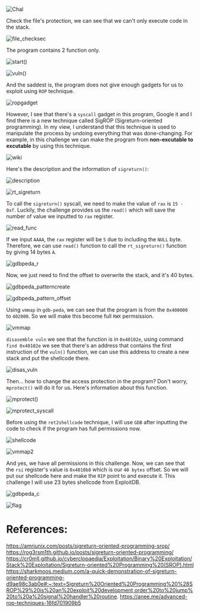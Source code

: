 ![Chal](https://github.com/user-attachments/assets/837554ea-53a1-4766-aacf-2d30eb2faff4)


Check the file's protection, we can see that we can't only execute code in the stack.

![file_checksec](https://github.com/user-attachments/assets/b8a4ce86-a7be-476c-b0fe-9d66819efd96)


The program contains 2 function only.

![start()](https://github.com/user-attachments/assets/dac2193e-96b3-4854-9cd0-a341201062d9)


![vuln()](https://github.com/user-attachments/assets/dc5f70f9-cf4a-4517-afe2-2d88bf4b03ef)


And the saddest is, the program does not give enough gadgets for us to exploit using `ROP` technique.

![ropgadget](https://github.com/user-attachments/assets/170d806f-cabc-4cd4-b51c-21e7a062a617)


However, I see that there's a `syscall` gadget in this program, Google it and I find there is a new technique called SigROP (Sigreturn-oriented programming). In my view, I understand that this technique is used to manipulate the process by undoing everything that was done-changing. For example, in this challenge we can make the program from **non-excutable to excutable** by using this technique.

![wiki](https://github.com/user-attachments/assets/75b33d53-bd33-4805-b997-4f0429e1da94)

Here's the description and the information of `sigreturn()`:

![description](https://github.com/user-attachments/assets/8ac6b960-8cb3-49b3-8118-ec0fd3d1b342)


![rt_sigreturn](https://github.com/user-attachments/assets/feced5bf-17a6-4fdf-81f6-2143d3c8279c)


To call the `sigreturn()` syscall, we need to make the value of `rax` is `15 - 0xf`. Luckily, the challenge provides us the `read()` which will save the number of value we inputted to `rax` register.

![read_func](https://github.com/user-attachments/assets/09d16f57-c3b5-4865-ad93-1276ce0e1e52)


If we input `AAAA`, the `rax` register will be `5` due to including the `NULL` byte. Therefore, we can use `read()` function to call the `rt_sigreturn()` function by giving 14 bytes `A`.

![gdbpeda_r](https://github.com/user-attachments/assets/801998ed-b1f2-4250-997e-f19141eef591)


Now, we just need to find the offset to overwrite the stack, and it's 40 bytes.

![gdbpeda_patterncreate](https://github.com/user-attachments/assets/ed1ff6f5-a8a3-4af2-979d-dc9aeae9b2fd)


![gdbpeda_pattern_offset](https://github.com/user-attachments/assets/9de08fd4-eef2-46a6-9a13-f57dc7330a93)


Using `vmmap` in `gdb-peda`, we can see that the program is from the `0x400000` to `402000`. So we will make this become full `RWX` permsission.

![vmmap](https://github.com/user-attachments/assets/cb4db22d-aa43-4ca7-af1b-449b92b8c42b)


`disasemble vuln` we see that the function is in `0x40102e`, using command `find 0x40102e` we see that there's an address that contains the first instruction of the `vuln()` function, we can use this address to create a new stack and put the shellcode there.

![disas_vuln](https://github.com/user-attachments/assets/aa78db3a-98de-43c7-8e94-eb84ac191f19)


Then... how to change the access protection in the program? Don't worry, `mprotect()` will do it for us. Here's information about this function.

![mprotect()](https://github.com/user-attachments/assets/be571c73-e1b1-40bf-ae01-55649e241d4e)


![mprotect_syscall](https://github.com/user-attachments/assets/8d01cc28-f1a4-4796-a408-ba740e3f156e)


Before using the `ret2shellcode` technique, I will use `GDB` after inputting the code to check if the program has full permissions now.

![shellcode](https://github.com/user-attachments/assets/0f760311-caf4-4695-966a-a9387cce5bc9)


![vmmap2](https://github.com/user-attachments/assets/52f47469-293a-4800-8795-a2520a4eedb1)


And yes, we have all permissions in this challenge. Now, we can see that the `rsi` register's value is `0x4010b8` which is our `40 bytes` offset. So we will put our shellcode here and make the `RIP` point to and execute it. This challenge I will use 23 bytes shellcode from ExploitDB.

![gdbpeda_c](https://github.com/user-attachments/assets/fb04fb80-cc9c-430a-a0de-b5a858185836)


![flag](https://github.com/user-attachments/assets/b2da641b-c8d9-45ab-9cbc-3e80296a4cad)


# References:
https://amriunix.com/posts/sigreturn-oriented-programming-srop/
https://rog3rsm1th.github.io/posts/sigreturn-oriented-programming/
https://cr0mll.github.io/cyberclopaedia/Exploitation/Binary%20Exploitation/Stack%20Exploitation/Sigreturn-oriented%20Programming%20(SROP).html
https://sharkmoos.medium.com/a-quick-demonstration-of-sigreturn-oriented-programming-d9ae98c3ab0e#:~:text=Sigreturn%20Oriented%20Programming%20%28SROP%29%20is%20an%20exploit%20development,order%20to%20jump%20to%20a%20signal%20handler%20routine.
https://anee.me/advanced-rop-techniques-16fd701909b5
